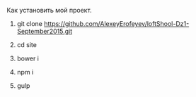 Как установить мой проект.

1. git clone https://github.com/AlexeyErofeyev/loftShool-Dz1-September2015.git

2. cd site

3. bower i

4. npm i

5. gulp